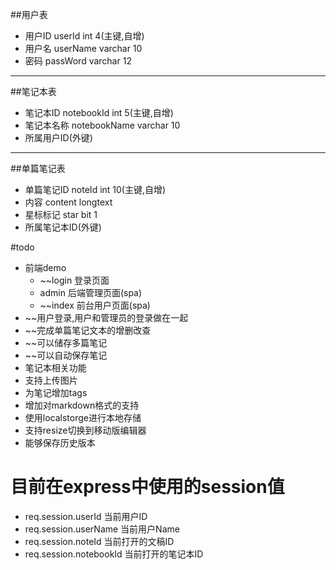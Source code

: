 ##用户表
- 用户ID userId int 4(主键,自增)
- 用户名 userName varchar 10
- 密码 passWord varchar 12
---

##笔记本表
- 笔记本ID notebookId int 5(主键,自增)
- 笔记本名称 notebookName varchar 10
- 所属用户ID(外键)
---

##单篇笔记表
- 单篇笔记ID noteId int 10(主键,自增)
- 内容 content longtext
- 星标标记 star bit 1
- 所属笔记本ID(外键)

#todo
- 前端demo
    - ~~login 登录页面
    - admin 后端管理页面(spa)
    - ~~index 前台用户页面(spa)
- ~~用户登录,用户和管理员的登录做在一起
- ~~完成单篇笔记文本的增删改查
- ~~可以储存多篇笔记
- ~~可以自动保存笔记
- 笔记本相关功能
- 支持上传图片
- 为笔记增加tags
- 增加对markdown格式的支持
- 使用localstorge进行本地存储
- 支持resize切换到移动版编辑器
- 能够保存历史版本

# 目前在express中使用的session值
- req.session.userId 当前用户ID
- req.session.userName 当前用户Name
- req.session.noteId 当前打开的文稿ID
- req.session.notebookId 当前打开的笔记本ID